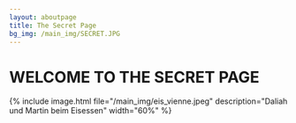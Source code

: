 ```yaml
---
layout: aboutpage
title: The Secret Page
bg_img: /main_img/SECRET.JPG
---
```


# WELCOME TO THE SECRET PAGE

{% include image.html file="/main_img/eis_vienne.jpeg" description="Daliah und Martin beim Eisessen" width="60%" %}